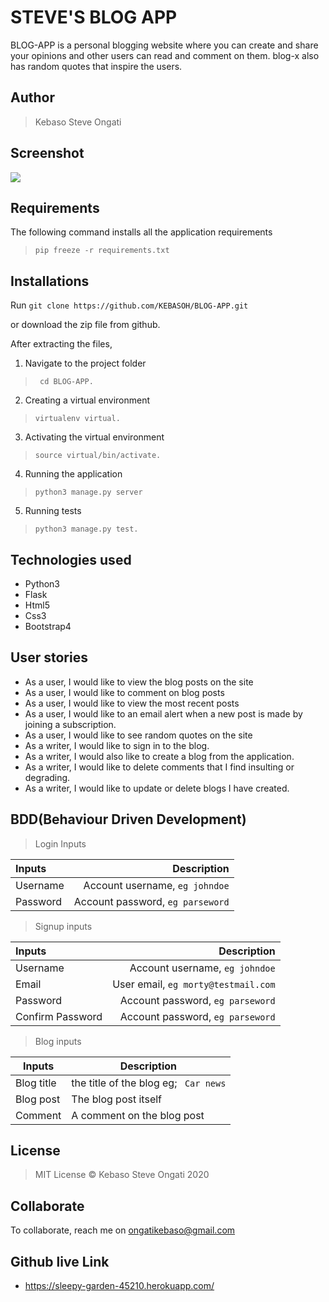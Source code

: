 # STEVE'S BLOG APP
BLOG-APP is a personal blogging website where you can create and share your opinions and other users can read and comment on them. blog-x also has random quotes that inspire the users. 

## Author
> Kebaso Steve Ongati


## Screenshot
<img src="landing.png">


## Requirements

The following command installs all the application requirements
>``pip freeze -r requirements.txt``


## Installations

Run 
``git clone https://github.com/KEBASOH/BLOG-APP.git``

or download the zip file from github.

After extracting the files, 

1. Navigate to the project folder
>`` cd BLOG-APP.`` 

2. Creating a virtual environment
>``virtualenv virtual.``

3. Activating the virtual environment
>``source virtual/bin/activate.``

4. Running the application

>``python3 manage.py server``

5. Running tests

 > ``python3 manage.py test.``


## Technologies used
* Python3
* Flask
* Html5
* Css3
* Bootstrap4


## User stories
* As a user, I would like to view the blog posts on the site
* As a user, I would like to comment on blog posts
* As a user, I would like to view the most recent posts
* As a user, I would like to an email alert when a new post is made by joining a subscription.
* As a user, I would like to see random quotes on the site
* As a writer, I would like to sign in to the blog.
* As a writer, I would also like to create a blog from the application.
* As a writer, I would like to delete comments that I find insulting or degrading.
* As a writer, I would like to update or delete blogs I have created.

## BDD(Behaviour Driven Development)
>Login Inputs

| Inputs |  Description |
| :---         |          ---: |
| Username  | Account username, ``eg johndoe``|
| Password  | Account password, ``eg parseword``|

>Signup inputs

| Inputs |  Description |
| :---         |          ---: |
| Username  | Account username, ``eg johndoe``|
| Email  | User email, ``eg morty@testmail.com``|
| Password  | Account password, ``eg parseword``|
| Confirm Password  | Account password, ``eg parseword``|

> Blog inputs

| Inputs | Description  |
|---|---|
|  Blog title | the title of the blog eg; `` Car news``  |
|  Blog post| The blog post itself|
| Comment| A comment on the blog post|



## License
> MIT License &copy; Kebaso Steve Ongati 2020

## Collaborate
To collaborate, reach me on [ongatikebaso@gmail.com]()
## Github live Link
- https://sleepy-garden-45210.herokuapp.com/


